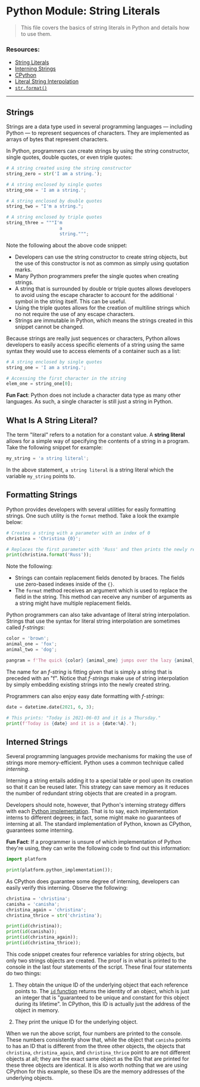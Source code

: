 # Python Module: String Literals

> This file covers the basics of string literals in Python and details how to use them.

### Resources:
* [String Literals](https://docs.python.org/3/reference/lexical_analysis.html#string-and-bytes-literals)
* [Interning Strings](https://docs.python.org/3/library/sys.html#sys.intern)
* [CPython](https://github.com/python/cpython)
* [Literal String Interpolation](https://www.python.org/dev/peps/pep-0498/)
* [`str.format()`](https://docs.python.org/3/library/string.html#formatstrings)

---

## Strings

Strings are a data type used in several programming languages &mdash; including Python &mdash; to represent sequences of characters. They are implemented as arrays of bytes that represent characters.

In Python, programmers can create strings by using the string constructor, single quotes, double quotes, or even triple quotes:

```py
# A string created using the string constructor
string_zero = str('I am a string.');

# A string enclosed by single quotes
string_one = 'I am a string.';

# A string enclosed by double quotes
string_two = "I'm a string.";

# A string enclosed by triple quotes
string_three = """I'm
                    a
                    string.""";
```

Note the following about the above code snippet:

- Developers can use the string constructor to create string objects, but the use of this constructor is not as common as simply using quotation marks.
- Many Python programmers prefer the single quotes when creating strings.
- A string that is surrounded by double or triple quotes allows developers to avoid using the escape character to account for the additional `'` symbol in the string itself. This can be useful.
- Using the triple quotes allows for the creation of multiline strings which no not require the use of any escape characters.
- Strings are immutable in Python, which means the strings created in this snippet cannot be changed.

Because strings are really just sequences or characters, Python allows developers to easily access specific elements of a string using the same syntax they would use to access elements of a container such as a list:

```py
# A string enclosed by single quotes
string_one = 'I am a string.';

# Accessing the first character in the string
elem_one = string_one[0];
```

**Fun Fact**: Python does not include a character data type as many other languages. As such, a single character is still just a string in Python.

## What Is A String Literal?

The term "literal" refers to a notation for a constant value. A **string literal** allows for a simple way of specifying the contents of a string in a program. Take the following snippet for example:

```py
my_string = 'a string literal';
```

In the above statement, `a string literal` is a string literal which the variable `my_string` points to.

## Formatting Strings

Python provides developers with several utilities for easily formatting strings. One such utility is the `format` method. Take a look the example below:

```py
# Creates a string with a parameter with an index of 0
christina = 'Christina {0}';

# Replaces the first parameter with 'Russ' and then prints the newly returned string
print(christina.format('Russ'));
```

Note the following:

- Strings can contain replacement fields denoted by braces. The fields use zero-based indexes inside of the `{}`.
- The `format` method receives an argument which is used to replace the field in the string. This method can receive any number of arguments as a string might have multiple replacement fields.

Python programmers can also take advantage of literal string interpolation. Strings that use the syntax for literal string interpolation are sometimes called *f-strings*:

```py
color = 'brown';
animal_one = 'fox';
animal_two = 'dog';

pangram = f'The quick {color} {animal_one} jumps over the lazy {animal_two}.';
```

The name for an *f-string* is fitting given that is simply a string that is preceded with an "f". Notice that *f-strings* make use of string interpolation by simply embedding existing strings into the newly created string.

Programmers can also enjoy easy date formatting with *f-strings*:

```py
date = datetime.date(2021, 6, 3);

# This prints: "Today is 2021-06-03 and it is a Thursday."
print(f'Today is {date} and it is a {date:%A}.');
```

## Interned Strings

Several programming languages provide mechanisms for making the use of strings more memory-efficient. Python uses a common technique called *interning*.

Interning a string entails adding it to a special table or pool upon its creation so that it can be reused later. This strategy can save memory as it reduces the number of redundant string objects that are created in a program.

Developers should note, however, that Python's interning strategy differs with each [Python implementation](https://wiki.python.org/moin/PythonImplementations). That is to say, each implementation interns to different degrees; in fact, some might make no guarantees of interning at all. The standard implementation of Python, known as CPython, guarantees some interning.

**Fun Fact**: If a programmer is unsure of which implementation of Python they're using, they can write the following code to find out this information:

```py
import platform

print(platform.python_implementation());
```

As CPython does guarantee some degree of interning, developers can easily verify this interning. Observe the following:

```py
christina = 'christina';
canisha = 'canisha';
christina_again = 'christina';
christina_thrice = str('christina');

print(id(christina));
print(id(canisha));
print(id(christina_again));
print(id(christina_thrice));
```

This code snippet creates four reference variables for string objects, but only two strings objects are created. The proof is in what is printed to the console in the last four statements of the script. These final four statements do two things:

1. They obtain the unique ID of the underlying object that each reference points to. The [`id` function](https://docs.python.org/3/library/functions.html#id) returns the identity of an object, which is just an integer that is "guaranteed to be unique and constant for this object during its lifetime". In CPython, this ID is actually just the address of the object in memory.

2. They print the unique ID for the underlying object.

When we run the above script, four numbers are printed to the console. These numbers consistently show that, while the object that `canisha` points to has an ID that is different from the three other objects, the objects that `christina`, `christina_again`, and `christina_thrice` point to are not different objects at all; they are the exact same object as the IDs that are printed for these three objects are identical. It is also worth nothing that we are using CPython for this example, so these IDs are the memory addresses of the underlying objects.